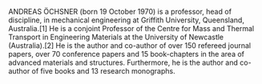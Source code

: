 ANDREAS ÖCHSNER (born 19 October 1970) is a professor, head of discipline, in mechanical engineering at Griffith University, Queensland, Australia.[1] He is a conjoint Professor of the Centre for Mass and Thermal Transport in Engineering Materials at the University of Newcastle (Australia).[2] He is the author and co-author of over 150 refereed journal papers, over 70 conference papers and 15 book-chapters in the area of advanced materials and structures. Furthermore, he is the author and co-author of five books and 13 research monographs.
